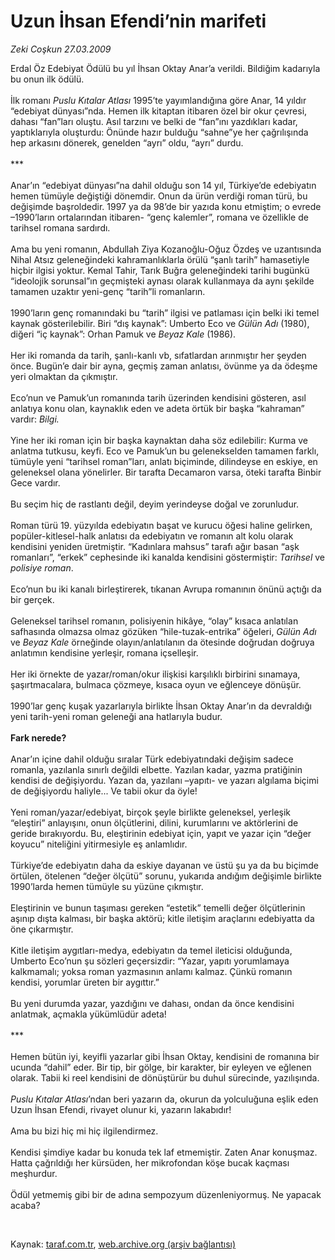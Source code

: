# Uzun İhsan Efendi’nin marifeti

*Zeki Coşkun 27.03.2009*

<div class="taraf_structure_2col_1zq">
<div class="margen_n">



 <p>Erdal Öz Edebiyat Ödülü bu yıl İhsan Oktay Anar’a verildi. Bildiğim kadarıyla bu onun ilk ödülü. <br/><br/>İlk romanı <i>Puslu Kıtalar Atlası</i> 1995’te yayımlandığına göre Anar, 14 yıldır “edebiyat dünyası”nda. Hemen ilk kitaptan itibaren özel bir okur çevresi, dahası “fan”ları oluştu. Asıl tarzını ve belki de “fan”ını yazdıkları kadar, yaptıklarıyla oluşturdu: Önünde hazır bulduğu “sahne”ye her çağrılışında hep arkasını dönerek, genelden “ayrı” oldu, “ayrı” durdu. <br/><br/>*** <br/><br/>Anar’ın “edebiyat dünyası”na dahil olduğu son 14 yıl, Türkiye’de edebiyatın hemen tümüyle değiştiği dönemdir. Onun da ürün verdiği roman türü, bu değişimde başroldedir. 1997 ya da 98’de bir yazıda konu etmiştim; o evrede –1990’ların ortalarından itibaren- “genç kalemler”, romana ve özellikle de tarihsel romana sardırdı. <br/><br/>Ama bu yeni romanın, Abdullah Ziya Kozanoğlu-Oğuz Özdeş ve uzantısında Nihal Atsız geleneğindeki kahramanlıklarla örülü “şanlı tarih” hamasetiyle hiçbir ilgisi yoktur. Kemal Tahir, Tarık Buğra geleneğindeki tarihi bugünkü “ideolojik sorunsal”ın geçmişteki aynası olarak kullanmaya da aynı şekilde tamamen uzaktır yeni-genç “tarih”li romanların. <br/><br/>1990’ların genç romanındaki bu “tarih” ilgisi ve patlaması için belki iki temel kaynak gösterilebilir. Biri “dış kaynak”: Umberto Eco ve <i>Gülün Adı</i> (1980), diğeri “iç kaynak”: Orhan Pamuk ve <i>Beyaz Kale</i> (1986). <br/><br/>Her iki romanda da tarih, şanlı-kanlı vb, sıfatlardan arınmıştır her şeyden önce. Bugün’e dair bir ayna, geçmiş zaman anlatısı, övünme ya da ödeşme yeri olmaktan da çıkmıştır. <br/><br/>Eco’nun ve Pamuk’un romanında tarih üzerinden kendisini gösteren, asıl anlatıya konu olan, kaynaklık eden ve adeta örtük bir başka “kahraman” vardır: <i>Bilgi. </i><br/><br/>Yine her iki roman için bir başka kaynaktan daha söz edilebilir: Kurma ve anlatma tutkusu, keyfi. Eco ve Pamuk’un bu gelenekselden tamamen farklı, tümüyle yeni “tarihsel roman”ları, anlatı biçiminde, dilindeyse en eskiye, en geleneksel olana yönelirler. Bir tarafta Decamaron varsa, öteki tarafta Binbir Gece vardır. <br/><br/>Bu seçim hiç de rastlantı değil, deyim yerindeyse doğal ve zorunludur. <br/><br/>Roman türü 19. yüzyılda edebiyatın başat ve kurucu öğesi haline gelirken, popüler-kitlesel-halk anlatısı da edebiyatın ve romanın alt kolu olarak kendisini yeniden üretmiştir. “Kadınlara mahsus” tarafı ağır basan “aşk romanları”, “erkek” cephesinde iki kanalda kendisini göstermiştir: <i>Tarihsel </i>ve<i> polisiye roman</i>. <br/><br/>Eco’nun bu iki kanalı birleştirerek, tıkanan Avrupa romanının önünü açtığı da bir gerçek. <br/><br/>Geleneksel tarihsel romanın, polisiyenin hikâye, “olay” kısaca anlatılan safhasında olmazsa olmaz gözüken “hile-tuzak-entrika” öğeleri, <i>Gülün Adı</i> ve <i>Beyaz Kale</i> örneğinde olayın/anlatılanın da ötesinde doğrudan doğruya anlatımın kendisine yerleşir, romana içselleşir. <br/><br/>Her iki örnekte de yazar/roman/okur ilişkisi karşılıklı birbirini sınamaya, şaşırtmacalara, bulmaca çözmeye, kısaca oyun ve eğlenceye dönüşür. <br/><br/>1990’lar genç kuşak yazarlarıyla birlikte İhsan Oktay Anar’ın da devraldığı yeni tarih-yeni roman geleneği ana hatlarıyla budur. <b><br/><br/>Fark nerede? </b><br/><br/>Anar’ın içine dahil olduğu sıralar Türk edebiyatındaki değişim sadece romanla, yazılanla sınırlı değildi elbette. Yazılan kadar, yazma pratiğinin kendisi de değişiyordu. Yazan da, yazılanı –yapıtı- ve yazarı algılama biçimi de değişiyordu haliyle... Ve tabii okur da öyle! <br/><br/>Yeni roman/yazar/edebiyat, birçok şeyle birlikte geleneksel, yerleşik “eleştiri” anlayışını, onun ölçütlerini, dilini, kurumlarını ve aktörlerini de geride bırakıyordu. Bu, eleştirinin edebiyat için, yapıt ve yazar için “değer koyucu” niteliğini yitirmesiyle eş anlamlıdır. <br/><br/>Türkiye’de edebiyatın daha da eskiye dayanan ve üstü şu ya da bu biçimde örtülen, ötelenen “değer ölçütü” sorunu, yukarıda andığım değişimle birlikte 1990’larda hemen tümüyle su yüzüne çıkmıştır. <br/><br/>Eleştirinin ve bunun taşıması gereken “estetik” temelli değer ölçütlerinin aşınıp dışta kalması, bir başka aktörü; kitle iletişim araçlarını edebiyatta da öne çıkarmıştır. <br/><br/>Kitle iletişim aygıtları-medya, edebiyatın da temel ileticisi olduğunda, Umberto Eco’nun şu sözleri geçersizdir: “Yazar, yapıtı yorumlamaya kalkmamalı; yoksa roman yazmasının anlamı kalmaz. Çünkü romanın kendisi, yorumlar üreten bir aygıttır.” <br/><br/>Bu yeni durumda yazar, yazdığını ve dahası, ondan da önce kendisini anlatmak, açmakla yükümlüdür adeta! <br/><br/>*** <br/><br/>Hemen bütün iyi, keyifli yazarlar gibi İhsan Oktay, kendisini de romanına bir ucunda “dahil” eder. Bir tip, bir gölge, bir karakter, bir eyleyen ve eğlenen olarak. Tabii ki reel kendisini de dönüştürür bu duhul sürecinde, yazılışında. <i><br/><br/>Puslu Kıtalar Atlası</i>’ndan beri yazarın da, okurun da yolculuğuna eşlik eden Uzun İhsan Efendi, rivayet olunur ki, yazarın lakabıdır! <br/><br/>Ama bu bizi hiç mi hiç ilgilendirmez. <br/><br/>Kendisi şimdiye kadar bu konuda tek laf etmemiştir. Zaten Anar konuşmaz. Hatta çağrıldığı her kürsüden, her mikrofondan köşe bucak kaçması meşhurdur. <br/><br/>Ödül yetmemiş gibi bir de adına sempozyum düzenleniyormuş. Ne yapacak acaba?</p>

<br/>


<div id="taraf_not">
</div>

</div>


</div>

Kaynak: [taraf.com.tr](http://www.taraf.com.tr:80/makale/4705.htm), [web.archive.org (arşiv bağlantısı)](http://web.archive.org/web/20090517085303/http://www.taraf.com.tr:80/makale/4705.htm)
